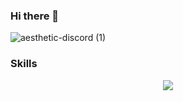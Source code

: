 ### Hi there 👋
![aesthetic-discord (1)](https://github.com/youneszh1/youneszh1/assets/55602731/726d60b7-a3c5-4182-a370-bdea5b7baa59)
### Skills 
<p align="center">
  <a href="https://skillicons.dev">
    <img src="https://skillicons.dev/icons?i=git,javascript,html,css,php,python" />
  </a>
</p>
<!--
**youneszh1/youneszh1** is a ✨ _special_ ✨ repository because its `README.md` (this file) appears on your GitHub profile.

Here are some ideas to get you started:

- 🔭 I’m currently working on ...
- 🌱 I’m currently learning ...
- 👯 I’m looking to collaborate on ...
- 🤔 I’m looking for help with ...
- 💬 Ask me about ...
- 📫 How to reach me: ...
- 😄 Pronouns: ...
- ⚡ Fun fact: ...
-->
